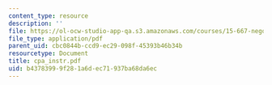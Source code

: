 ```yaml
---
content_type: resource
description: ''
file: https://ol-ocw-studio-app-qa.s3.amazonaws.com/courses/15-667-negotiation-and-conflict-management-spring-2001/b43783999f281a6dec71937ba68da6ec_cpa_instr.pdf
file_type: application/pdf
parent_uid: cbc0844b-ccd9-ec29-098f-45393b46b34b
resourcetype: Document
title: cpa_instr.pdf
uid: b4378399-9f28-1a6d-ec71-937ba68da6ec
---
```

